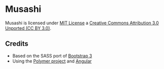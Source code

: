# Musashi

Musashi is licensed under [MIT License](http://opensource.org/licenses/mit-license.html) a [Creative Commons Attribution 3.0 Unported (CC BY 3.0)](http://creativecommons.org/licenses/by/3.0/).

## Credits

* Based on the SASS port of [Bootstrap 3](https://github.com/twbs/bootstrap-sass)
* Using the [Polymer project](https://github.com/Polymer/polymer) and [Angular](https://github.com/angular/angular.js)